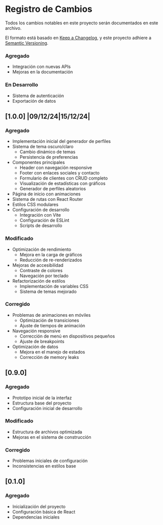 # Registro de Cambios

Todos los cambios notables en este proyecto serán documentados en este archivo.

El formato está basado en [Keep a Changelog](https://keepachangelog.com/es-ES/1.0.0/),
y este proyecto adhiere a [Semantic Versioning](https://semver.org/spec/v2.0.0.html).

### Agregado
- Integración con nuevas APIs
- Mejoras en la documentación

### En Desarrollo
- Sistema de autenticación
- Exportación de datos

## [1.0.0] |09/12/24|15/12/24|

### Agregado
- Implementación inicial del generador de perfiles
- Sistema de tema oscuro/claro
  - Cambio dinámico de temas
  - Persistencia de preferencias
- Componentes principales
  - Header con navegación responsive
  - Footer con enlaces sociales y contacto
  - Formulario de clientes con CRUD completo
  - Visualización de estadísticas con gráficos
  - Generador de perfiles aleatorios
- Página de inicio con animaciones
- Sistema de rutas con React Router
- Estilos CSS modulares
- Configuración de desarrollo
  - Integración con Vite
  - Configuración de ESLint
  - Scripts de desarrollo

### Modificado
- Optimización de rendimiento
  - Mejora en la carga de gráficos
  - Reducción de re-renderizados
- Mejoras de accesibilidad
  - Contraste de colores
  - Navegación por teclado
- Refactorización de estilos
  - Implementación de variables CSS
  - Sistema de temas mejorado

### Corregido
- Problemas de animaciones en móviles
  - Optimización de transiciones
  - Ajuste de tiempos de animación
- Navegación responsive
  - Corrección de menú en dispositivos pequeños
  - Ajuste de breakpoints
- Optimización de datos
  - Mejora en el manejo de estados
  - Corrección de memory leaks

## [0.9.0]

### Agregado
- Prototipo inicial de la interfaz
- Estructura base del proyecto
- Configuración inicial de desarrollo

### Modificado
- Estructura de archivos optimizada
- Mejoras en el sistema de construcción

### Corregido
- Problemas iniciales de configuración
- Inconsistencias en estilos base

## [0.1.0]

### Agregado
- Inicialización del proyecto
- Configuración básica de React
- Dependencias iniciales